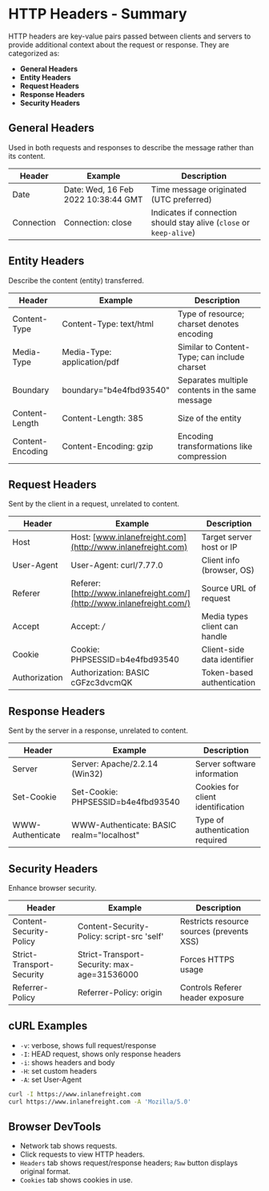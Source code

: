 # HTTP Headers - Summary

HTTP headers are key-value pairs passed between clients and servers to provide additional context about the request or response. They are categorized as:

- **General Headers**
- **Entity Headers**
- **Request Headers**
- **Response Headers**
- **Security Headers**

## General Headers

Used in both requests and responses to describe the message rather than its content.

| Header     | Example                             | Description                                                         |
| ---------- | ----------------------------------- | ------------------------------------------------------------------- |
| Date       | Date: Wed, 16 Feb 2022 10:38:44 GMT | Time message originated (UTC preferred)                             |
| Connection | Connection: close                   | Indicates if connection should stay alive (`close` or `keep-alive`) |

## Entity Headers

Describe the content (entity) transferred.

| Header           | Example                     | Description                                     |
| ---------------- | --------------------------- | ----------------------------------------------- |
| Content-Type     | Content-Type: text/html     | Type of resource; charset denotes encoding      |
| Media-Type       | Media-Type: application/pdf | Similar to Content-Type; can include charset    |
| Boundary         | boundary="b4e4fbd93540"     | Separates multiple contents in the same message |
| Content-Length   | Content-Length: 385         | Size of the entity                              |
| Content-Encoding | Content-Encoding: gzip      | Encoding transformations like compression       |

## Request Headers

Sent by the client in a request, unrelated to content.

| Header        | Example                                                                 | Description                   |
| ------------- | ----------------------------------------------------------------------- | ----------------------------- |
| Host          | Host: [www.inlanefreight.com](http://www.inlanefreight.com)             | Target server host or IP      |
| User-Agent    | User-Agent: curl/7.77.0                                                 | Client info (browser, OS)     |
| Referer       | Referer: [http://www.inlanefreight.com/](http://www.inlanefreight.com/) | Source URL of request         |
| Accept        | Accept: */*                                                             | Media types client can handle |
| Cookie        | Cookie: PHPSESSID=b4e4fbd93540                                          | Client-side data identifier   |
| Authorization | Authorization: BASIC cGFzc3dvcmQK                                       | Token-based authentication    |

## Response Headers

Sent by the server in a response, unrelated to content.

| Header           | Example                                   | Description                       |
| ---------------- | ----------------------------------------- | --------------------------------- |
| Server           | Server: Apache/2.2.14 (Win32)             | Server software information       |
| Set-Cookie       | Set-Cookie: PHPSESSID=b4e4fbd93540        | Cookies for client identification |
| WWW-Authenticate | WWW-Authenticate: BASIC realm="localhost" | Type of authentication required   |

## Security Headers

Enhance browser security.

| Header                    | Example                                     | Description                               |
| ------------------------- | ------------------------------------------- | ----------------------------------------- |
| Content-Security-Policy   | Content-Security-Policy: script-src 'self'  | Restricts resource sources (prevents XSS) |
| Strict-Transport-Security | Strict-Transport-Security: max-age=31536000 | Forces HTTPS usage                        |
| Referrer-Policy           | Referrer-Policy: origin                     | Controls Referer header exposure          |

## cURL Examples

- `-v`: verbose, shows full request/response
- `-I`: HEAD request, shows only response headers
- `-i`: shows headers and body
- `-H`: set custom headers
- `-A`: set User-Agent

```bash
curl -I https://www.inlanefreight.com
curl https://www.inlanefreight.com -A 'Mozilla/5.0'
```

## Browser DevTools

- Network tab shows requests.
- Click requests to view HTTP headers.
- `Headers` tab shows request/response headers; `Raw` button displays original format.
- `Cookies` tab shows cookies in use.

